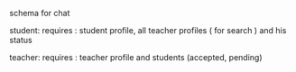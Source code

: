 schema for chat

student:
requires : student profile, all teacher profiles ( for search ) and his status

teacher:
requires : teacher profile and students (accepted, pending)
